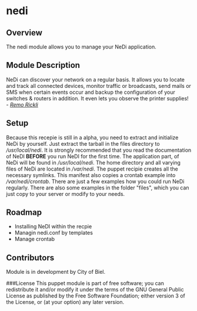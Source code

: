 nedi
====

Overview
--------
The nedi module allows you to manage your NeDi application.

Module Description
------------------
NeDi can discover your network on a regular basis. It allows you to locate and track all
connected devices, monitor traffic or broadcasts, send mails or SMS when certain events occur and backup the configuration of your switches & routers in addition. It even lets you observe the printer supplies! - [*Remo Rickli*](mailto:rickli@nedi.ch)

Setup
-----
Because this recepie is still in a alpha, you need to extract and initialize NeDi by yourself. Just extract the tarball in the files directory to */usr/local/nedi*. It is strongly recommended that you read the documentation of NeDI **BEFORE** you run NeDI for the first time.
The application part, of NeDi will be found in */usr/local/nedi*. The home directory and  all varying files of NeDi are located in */var/nedi*. The puppet recipie creates all the necessary symlinks.
This manifest also copies a crontab example into */var/nedi/crontab*. There are just a few examples how you could run NeDi regularly. There are also some examples in the folder "files", which you can just copy to your server or modify to your needs.

Roadmap
-------
* Installing NeDI within the recpie
* Managin nedi.conf by templates
* Manage crontab

Contributors
------------
Module is in development by City of Biel.

###License
This puppet module is part of free software; you can redistribute it and/or modify
it under the terms of the GNU General Public License as published by
the Free Software Foundation; either version 3 of the License, or
(at your option) any later version.
